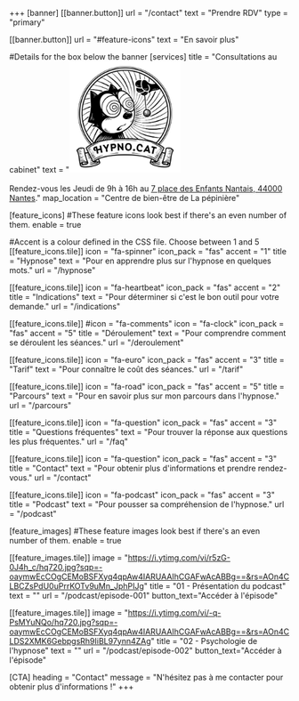 +++
[banner]
  [[banner.button]]
      url = "/contact"
      text = "Prendre RDV"
      type = "primary"

  [[banner.button]]
      url = "#feature-icons"
      text = "En savoir plus"

#Details for the box below the banner
[services]
  title = "Consultations au cabinet"
  text = "<img width=200px src='/img/hypnocat.png'/><br /><br />Rendez-vous les Jeudi de 9h à 16h au [7 place des Enfants Nantais, 44000 Nantes](https://www.openstreetmap.org/node/1716156816)."
  map_location = "Centre de bien-être de La pépinière"

[feature_icons]
  #These feature icons look best if there's an even number of them.
  enable = true

  #Accent is a colour defined in the CSS file. Choose between 1 and 5
  [[feature_icons.tile]]
    icon = "fa-spinner"
    icon_pack = "fas"
    accent = "1"
    title = "Hypnose"
    text = "Pour en apprendre plus sur l'hypnose en quelques mots."
    url = "/hypnose"

  [[feature_icons.tile]]
    icon = "fa-heartbeat"
    icon_pack = "fas"
    accent = "2"
    title = "Indications"
    text = "Pour déterminer si c'est le bon outil pour votre demande."
    url = "/indications"

  [[feature_icons.tile]]
    #icon = "fa-comments"
    icon = "fa-clock"
    icon_pack = "fas"
    accent = "5"
    title = "Déroulement"
    text = "Pour comprendre comment se déroulent les séances."
    url = "/deroulement"

  [[feature_icons.tile]]
    icon = "fa-euro"
    icon_pack = "fas"
    accent = "3"
    title = "Tarif"
    text = "Pour connaître le coût des séances."
    url = "/tarif"

  [[feature_icons.tile]]
    icon = "fa-road"
    icon_pack = "fas"
    accent = "5"
    title = "Parcours"
    text = "Pour en savoir plus sur mon parcours dans l'hypnose."
    url = "/parcours"

  [[feature_icons.tile]]
    icon = "fa-question"
    icon_pack = "fas"
    accent = "3"
    title = "Questions fréquentes"
    text = "Pour trouver la réponse aux questions les plus fréquentes."
    url = "/faq"

  [[feature_icons.tile]]
    icon = "fa-question"
    icon_pack = "fas"
    accent = "3"
    title = "Contact"
    text = "Pour obtenir plus d'informations et prendre rendez-vous."
    url = "/contact"

  [[feature_icons.tile]]
    icon = "fa-podcast"
    icon_pack = "fas"
    accent = "3"
    title = "Podcast"
    text = "Pour pousser sa compréhension de l'hypnose."
    url = "/podcast"


[feature_images]
#These feature images look best if there's an even number of them.
  enable = true

  [[feature_images.tile]]
    image = "https://i.ytimg.com/vi/r5zG-0J4h_c/hq720.jpg?sqp=-oaymwEcCOgCEMoBSFXyq4qpAw4IARUAAIhCGAFwAcABBg==&rs=AOn4CLBCZsPdU0uPrrKOTv9uMn_JphPIJg"
    title = "01 - Présentation du podcast"
    text = ""
    url = "/podcast/episode-001"
    button_text="Accéder à l'épisode"

  [[feature_images.tile]]
    image = "https://i.ytimg.com/vi/-q-PsMYuNQo/hq720.jpg?sqp=-oaymwEcCOgCEMoBSFXyq4qpAw4IARUAAIhCGAFwAcABBg==&rs=AOn4CLDS2XMK6GebpgsRh9IiBL97ynn4ZAg"
    title = "02 - Psychologie de l'hypnose"
    text = ""
    url = "/podcast/episode-002"
    button_text="Accéder à l'épisode"

[CTA]
  heading = "Contact"
  message = "N'hésitez pas à me contacter pour obtenir plus d'informations !"
+++
